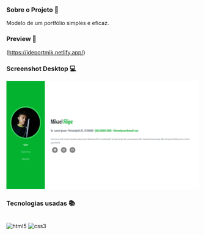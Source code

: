 ### Sobre o Projeto 🧠

Modelo de um portfólio simples e eficaz.

### Preview 👀

(https://ideportmik.netlify.app/)

### Screenshot Desktop 💻

<img src="/desktop.png" />

### Tecnologias usadas 📚


<div style="display: inline_block"><br/>
    <img align="center" alt="html5" src="https://img.shields.io/badge/HTML5-E34F26?style=for-the-badge&logo=html5&logoColor=white"/>
    <img align="center" alt="css3" src="https://img.shields.io/badge/CSS3-1572B6?style=for-the-badge&logo=css3&logoColor=white"/>
</div><br/>
